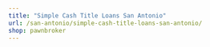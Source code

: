 ```yaml
---
title: "Simple Cash Title Loans San Antonio"
url: /san-antonio/simple-cash-title-loans-san-antonio/
shop: pawnbroker
---
```

